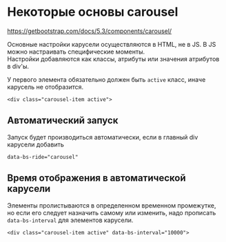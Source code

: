 # Некоторые основы carousel

https://getbootstrap.com/docs/5.3/components/carousel/

Основные настройки карусели осуществляются в HTML, не в JS. В JS можно настраивать специфические моменты.  
Настройки добавляются как классы, атрибуты или значения атрибутов в div'ы.  

У первого элемента обязательно должен быть `active` класс, иначе карусель не отобразится.  

    <div class="carousel-item active">

## Автоматический запуск

Запуск будет производиться автоматически, если в главный div карусели добавить 

    data-bs-ride="carousel"

## Время отображения в автоматической карусели

Элементы пролистываются в определенном временном промежутке, но если его следует назначить самому или изменить, надо прописать `data-bs-interval` для элементов карусели.  

    <div class="carousel-item active" data-bs-interval="10000">

##

